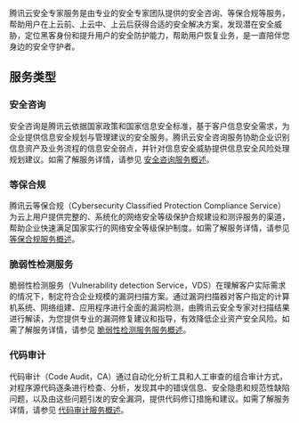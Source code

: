 
腾讯云安全专家服务是由专业的安全专家团队提供的安全咨询、等保合规等服务，帮助用户在上云前、上云中、上云后获得合适的安全解决方案，发现潜在安全威胁，定位黑客身份和提升用户的安全防护能力，帮助用户恢复业务，是一直陪伴您身边的安全守护者。

## 服务类型
### 安全咨询
安全咨询是腾讯云依据国家政策和国家信息安全标准，基于客户信息安全需求，为企业提供信息安全规划与管理建议的安全服务。腾讯云安全咨询服务协助企业识别信息资产及业务流程的信息安全弱点，并针对信息安全威胁提供信息安全风险处理规划建议。如需了解服务详情，请参见 [安全咨询服务概述](/document/product/586/12767)。

### 等保合规
腾讯云等保合规（Cybersecurity Classified Protection Compliance Service）为云上用户提供完整的、系统化的网络安全等级保护合规建设和测评服务的渠道，帮助企业快速满足国家实行的网络安全等级保护制度。如需了解服务详情，请参见 [等保合规服务概述](/document/product/586/12788)。

### 脆弱性检测服务
脆弱性检测服务（Vulnerability detection Service，VDS）在理解客户实际需求的情况下，制定符合企业规模的漏洞扫描方案。通过漏洞扫描器对客户指定的计算机系统、网络组建、应用程序进行全面的漏洞检测，由腾讯云安全专家对扫描结果进行解读，为您提供专业的漏洞修复建议和指导，有效降低企业资产安全风险。如需了解服务详情，请参见 [脆弱性检测服务服务概述](https://cloud.tencent.com/document/product/586/19575)。

### 代码审计
代码审计（Code Audit，CA）通过自动化分析工具和人工审查的组合审计方式，对程序源代码逐条进行检查、分析，发现其中的错误信息、安全隐患和规范性缺陷问题，以及由这些问题引发的安全漏洞，提供代码修订措施和建议。如需了解服务详情，请参见 [代码审计服务概述](https://cloud.tencent.com/document/product/586/19580)。
